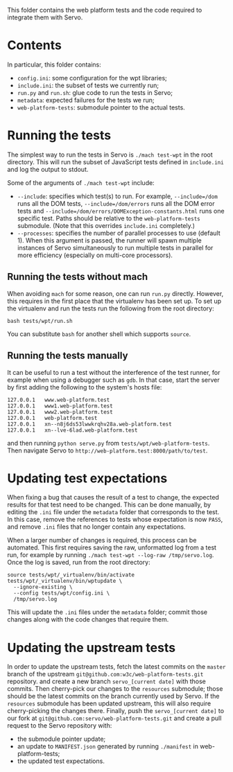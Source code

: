 This folder contains the web platform tests and the code required to integrate
them with Servo.

Contents
========

In particular, this folder contains:

* `config.ini`: some configuration for the wpt libraries;
* `include.ini`: the subset of tests we currently run;
* `run.py` and `run.sh`: glue code to run the tests in Servo;
* `metadata`: expected failures for the tests we run;
* `web-platform-tests`: submodule pointer to the actual tests.

Running the tests
=================

The simplest way to run the tests in Servo is `./mach test-wpt` in the root
directory. This will run the subset of JavaScript tests defined in
`include.ini` and log the output to stdout.

Some of the arguments of `./mach test-wpt` include:

* `--include`: specifies which test(s) to run.
  For example, `--include=/dom` runs all the DOM tests, `--include=/dom/errors`
  runs all the DOM error tests and
  `--include=/dom/errors/DOMException-constants.html` runs one specific test. Paths should be relative to the `web-platform-tests` submodule.
  (Note that this overrides `include.ini` completely.)
* `--processes`: specifies the number of parallel processes to use (default 1).
  When this argument is passed, the runner will spawn multiple instances of
  Servo simultaneously to run multiple tests in parallel for more efficiency
  (especially on multi-core processors).

Running the tests without mach
------------------------------

When avoiding `mach` for some reason, one can run `run.py` directly. However,
this requires in the first place that the virtualenv has been set up. To set up
the virtualenv and run the tests run the following from the root directory:

    bash tests/wpt/run.sh

You can substitute `bash` for another shell which supports `source`.

Running the tests manually
--------------------------

It can be useful to run a test without the interference of the test runner, for
example when using a debugger such as `gdb`. In that case, start the server by
first adding the following to the system's hosts file:

    127.0.0.1   www.web-platform.test
    127.0.0.1   www1.web-platform.test
    127.0.0.1   www2.web-platform.test
    127.0.0.1   web-platform.test
    127.0.0.1   xn--n8j6ds53lwwkrqhv28a.web-platform.test
    127.0.0.1   xn--lve-6lad.web-platform.test

and then running `python serve.py` from `tests/wpt/web-platform-tests`.
Then navigate Servo to `http://web-platform.test:8000/path/to/test`.

Updating test expectations
==========================

When fixing a bug that causes the result of a test to change, the expected
results for that test need to be changed. This can be done manually, by editing
the `.ini` file under the `metadata` folder that corresponds to the test. In
this case, remove the references to tests whose expectation is now `PASS`, and
remove `.ini` files that no longer contain any expectations.

When a larger number of changes is required, this process can be automated.
This first requires saving the raw, unformatted log from a test run, for
example by running `./mach test-wpt --log-raw /tmp/servo.log`. Once the
log is saved, run from the root directory:

    source tests/wpt/_virtualenv/bin/activate
    tests/wpt/_virtualenv/bin/wptupdate \
      --ignore-existing \
      --config tests/wpt/config.ini \
      /tmp/servo.log

This will update the `.ini` files under the `metadata` folder; commit those
changes along with the code changes that require them.

Updating the upstream tests
===========================

In order to update the upstream tests, fetch the latest commits on the `master`
branch of the upstream `git@github.com:w3c/web-platform-tests.git` repository.
and create a new branch `servo_[current date]` with those commits. Then
cherry-pick our changes to the `resources` submodule; those should be the
latest commits on the branch currently used by Servo. If the `resources`
submodule has been updated upstream, this will also require cherry-picking the
changes there. Finally, push the `servo_[current date]` to our fork at
`git@github.com:servo/web-platform-tests.git` and create a pull request to the
Servo repository with:
* the submodule pointer update;
* an update to `MANIFEST.json` generated by running `./manifest` in
  web-platform-tests;
* the updated test expectations.
